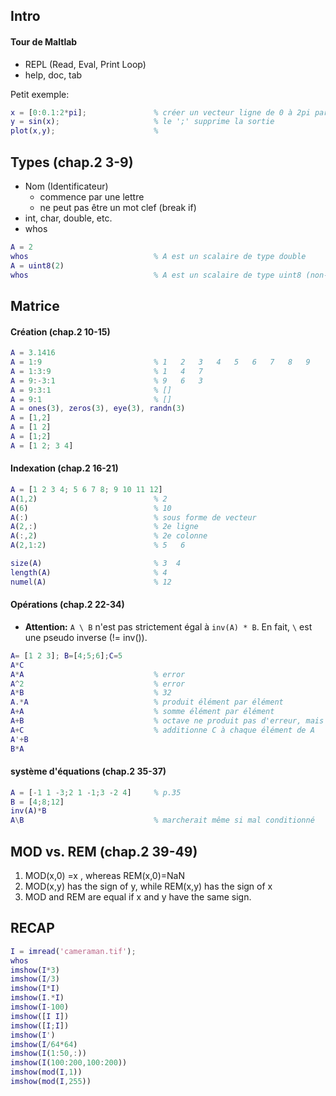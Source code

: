 ## Intro
#### Tour de Maltlab
 * REPL (Read, Eval, Print Loop)
 * help, doc, tab

Petit exemple:
``` MatLab
x = [0:0.1:2*pi];               % créer un vecteur ligne de 0 à 2pi par incrément de .1
y = sin(x);                     % le ';' supprime la sortie
plot(x,y);                      %
```

## Types (chap.2 3-9)
* Nom (Identificateur)
  * commence par une lettre
  * ne peut pas être un mot clef (break if)
* int, char, double, etc.
* whos

``` MatLab
A = 2
whos                            % A est un scalaire de type double
A = uint8(2)
whos                            % A est un scalaire de type uint8 (non-signé 8 bit)
```

## Matrice
#### Création (chap.2 10-15)

``` MatLab
A = 3.1416
A = 1:9                         % 1   2   3   4   5   6   7   8   9
A = 1:3:9                       % 1   4   7
A = 9:-3:1                      % 9   6   3
A = 9:3:1                       % []
A = 9:1                         % []
A = ones(3), zeros(3), eye(3), randn(3)
A = [1,2]
A = [1 2]
A = [1;2]
A = [1 2; 3 4]
```

#### Indexation (chap.2 16-21)
``` MatLab
A = [1 2 3 4; 5 6 7 8; 9 10 11 12]
A(1,2)                          % 2
A(6)                            % 10
A(:)                            % sous forme de vecteur
A(2,:)                          % 2e ligne
A(:,2)                          % 2e colonne
A(2,1:2)                        % 5   6
```

``` MatLab
size(A)                         % 3  4
length(A)                       % 4
numel(A)                        % 12
```

#### Opérations (chap.2 22-34)

 * **Attention:** ```A \ B``` n'est pas strictement égal à ```inv(A) * B```. En fait, ```\``` est une pseudo inverse (!= inv()).


``` MatLab
A= [1 2 3]; B=[4;5;6];C=5
A*C
A*A                             % error
A^2                             % error
A*B                             % 32
A.*A                            % produit élément par élément
A+A                             % somme élément par élément
A+B                             % octave ne produit pas d'erreur, mais Matlab ?
A+C                             % additionne C à chaque élément de A
A'+B
B*A
```


#### système d'équations (chap.2 35-37)
``` MatLab
A = [-1 1 -3;2 1 -1;3 -2 4]     % p.35
B = [4;8;12]
inv(A)*B
A\B                             % marcherait même si mal conditionné
```

## MOD vs. REM (chap.2 39-49)
1. MOD(x,0) =x , whereas REM(x,0)=NaN
2. MOD(x,y) has the sign of y, while REM(x,y) has the sign of x
3. MOD and REM are equal if x and y have the same sign.

## RECAP
``` MatLab
I = imread('cameraman.tif');
whos
imshow(I*3)
imshow(I/3)
imshow(I*I)
imshow(I.*I)
imshow(I-100)
imshow([I I])
imshow([I;I])
imshow(I')
imshow(I/64*64)
imshow(I(1:50,:))
imshow(I(100:200,100:200))
imshow(mod(I,1))
imshow(mod(I,255))
```

